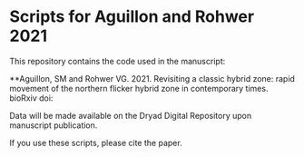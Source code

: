 # Scripts for Aguillon and Rohwer 2021


This repository contains the code used in the manuscript:

**Aguillon, SM and Rohwer VG. 2021. Revisiting a classic hybrid zone: rapid movement of the northern flicker hybrid zone in contemporary times. bioRxiv doi:

Data will be made available on the Dryad Digital Repository upon manuscript publication.

If you use these scripts, please cite the paper. 
